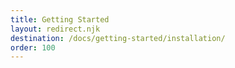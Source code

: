 ```yaml
---
title: Getting Started
layout: redirect.njk
destination: /docs/getting-started/installation/
order: 100
---
```

